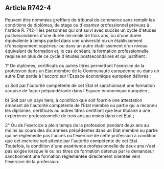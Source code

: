 Article R742-4
----
Peuvent être nommées greffiers de tribunal de commerce sans remplir les
conditions de diplômes, de stage ou d'examen professionnel prévues à l'article
R. 742-1 les personnes qui ont suivi avec succès un cycle d'études
postsecondaires d'une durée minimale de trois ans, ou d'une durée équivalente à
temps partiel dans une université ou un établissement d'enseignement supérieur
ou dans un autre établissement d'un niveau équivalent de formation et, le cas
échéant, la formation professionnelle requise en plus de ce cycle d'études
postsecondaires et qui justifient :

1° De diplômes, certificats ou autres titres permettant l'exercice de la
profession dans un Etat membre de la Communauté européenne ou dans un autre Etat
partie à l'accord sur l'Espace économique européen délivrés :

a) Soit par l'autorité compétente de cet Etat et sanctionnant une formation
acquise de façon prépondérante dans l'Espace économique européen ;

b) Soit par un pays tiers, à condition que soit fournie une attestation émanant
de l'autorité compétente de l'Etat membre ou partie qui a reconnu les diplômes,
certificats ou autres titres certifiant que leur titulaire a une expérience
professionnelle de trois ans au moins dans cet Etat ;

2° Ou de l'exercice à plein temps de la profession pendant deux ans au moins au
cours des dix années précédentes dans un Etat membre ou partie qui ne réglemente
pas l'accès ou l'exercice de cette profession à condition que cet exercice soit
attesté par l'autorité compétente de cet Etat. Toutefois, la condition d'une
expérience professionnelle de deux ans n'est pas exigée lorsque le ou les titres
de formation détenus par le demandeur sanctionnent une formation réglementée
directement orientée vers l'exercice de la profession.
